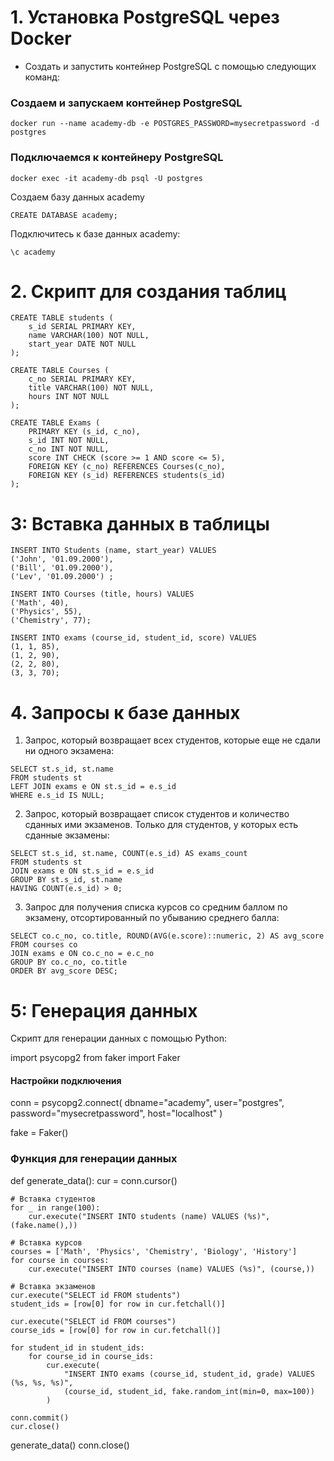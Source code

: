 # 1. Установка PostgreSQL через Docker

* Создать и запустить контейнер PostgreSQL с помощью следующих команд:

### Создаем и запускаем контейнер PostgreSQL
```
docker run --name academy-db -e POSTGRES_PASSWORD=mysecretpassword -d postgres
```

### Подключаемся к контейнеру PostgreSQL
```
docker exec -it academy-db psql -U postgres
```


Создаем базу данных academy
```
CREATE DATABASE academy;
```

Подключитесь к базе данных academy:
```
\c academy
```


# 2. Скрипт для создания таблиц

```
CREATE TABLE students (
    s_id SERIAL PRIMARY KEY,
    name VARCHAR(100) NOT NULL,
	start_year DATE NOT NULL
);
```
```
CREATE TABLE Courses (
    c_no SERIAL PRIMARY KEY,
    title VARCHAR(100) NOT NULL,
	hours INT NOT NULL
);
```
```
CREATE TABLE Exams (
	PRIMARY KEY (s_id, c_no),
	s_id INT NOT NULL,
    c_no INT NOT NULL,
    score INT CHECK (score >= 1 AND score <= 5),
    FOREIGN KEY (c_no) REFERENCES Courses(c_no),
    FOREIGN KEY (s_id) REFERENCES students(s_id)
);
```
# 3: Вставка данных в таблицы

```
INSERT INTO Students (name, start_year) VALUES 
('John', '01.09.2000'), 
('Bill', '01.09.2000'), 
('Lev', '01.09.2000') ;
```
```
INSERT INTO Courses (title, hours) VALUES 
('Math', 40),
('Physics', 55), 
('Chemistry', 77);
```
```
INSERT INTO exams (course_id, student_id, score) VALUES
(1, 1, 85),
(1, 2, 90),
(2, 2, 80),
(3, 3, 70);
```

# 4. Запросы к базе данных

1. Запрос, который возвращает всех студентов, которые еще не сдали ни одного экзамена:
```
SELECT st.s_id, st.name
FROM students st
LEFT JOIN exams e ON st.s_id = e.s_id
WHERE e.s_id IS NULL;
```

2. Запрос, который возвращает список студентов и количество сданных ими экзаменов. Только для студентов, у которых есть сданные экзамены:
```
SELECT st.s_id, st.name, COUNT(e.s_id) AS exams_count
FROM students st
JOIN exams e ON st.s_id = e.s_id
GROUP BY st.s_id, st.name
HAVING COUNT(e.s_id) > 0;
```

3. Запрос для получения списка курсов со средним баллом по экзамену, отсортированный по убыванию среднего балла:
```
SELECT co.c_no, co.title, ROUND(AVG(e.score)::numeric, 2) AS avg_score
FROM courses co
JOIN exams e ON co.c_no = e.c_no
GROUP BY co.c_no, co.title
ORDER BY avg_score DESC;
```

# 5: Генерация данных
Скрипт для генерации данных с помощью Python:

import psycopg2
from faker import Faker

#### Настройки подключения
conn = psycopg2.connect(
    dbname="academy",
    user="postgres",
    password="mysecretpassword",
    host="localhost"
)

fake = Faker()

### Функция для генерации данных
def generate_data():
    cur = conn.cursor()

    # Вставка студентов
    for _ in range(100):
        cur.execute("INSERT INTO students (name) VALUES (%s)", (fake.name(),))

    # Вставка курсов
    courses = ['Math', 'Physics', 'Chemistry', 'Biology', 'History']
    for course in courses:
        cur.execute("INSERT INTO courses (name) VALUES (%s)", (course,))

    # Вставка экзаменов
    cur.execute("SELECT id FROM students")
    student_ids = [row[0] for row in cur.fetchall()]
    
    cur.execute("SELECT id FROM courses")
    course_ids = [row[0] for row in cur.fetchall()]

    for student_id in student_ids:
        for course_id in course_ids:
            cur.execute(
                "INSERT INTO exams (course_id, student_id, grade) VALUES (%s, %s, %s)",
                (course_id, student_id, fake.random_int(min=0, max=100))
            )

    conn.commit()
    cur.close()

generate_data()
conn.close()

